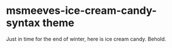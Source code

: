 # msmeeves-ice-cream-candy-syntax theme

Just in time for the end of winter, here is ice cream candy. Behold.
